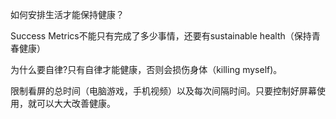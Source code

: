 如何安排生活才能保持健康？

Success Metrics不能只有完成了多少事情，还要有sustainable health（保持青春健康）

为什么要自律?只有自律才能健康，否则会损伤身体（killing myself)。

限制看屏的总时间（电脑游戏，手机视频）以及每次间隔时间。只要控制好屏幕使用，就可以大大改善健康。
